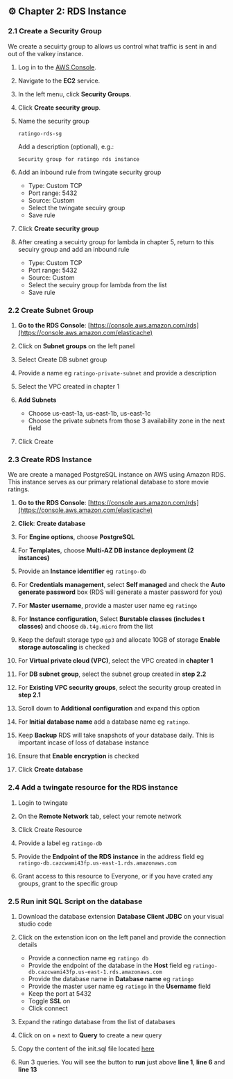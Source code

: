 ## ⚙️ Chapter 2: RDS Instance

### 2.1 Create a Security Group
We create a secuirty group to allows us control what traffic is sent in and out of the valkey instance.

1. Log in to the [AWS Console](https://console.aws.amazon.com/).

2. Navigate to the **EC2** service.

3. In the left menu, click **Security Groups**.

4. Click **Create security group**.

5. Name the security group

    ```
    ratingo-rds-sg
    ```

    Add a description (optional), e.g.:

    ```
    Security group for ratingo rds instance
    ```

6. Add an inbound rule from twingate security group
    * Type: Custom TCP
    * Port range: 5432
    * Source: Custom
    * Select the twingate secuiry group
    * Save rule

7. Click **Create security group**

8. After creating a secuirty group for lambda in chapter 5, return to this secuiry group and add an inbound rule
    * Type: Custom TCP
    * Port range: 5432
    * Source: Custom
    * Select the secuiry group for lambda from the list
    * Save rule

### 2.2 Create Subnet Group

1. **Go to the RDS Console**:
   [https://console.aws.amazon.com/rds](https://console.aws.amazon.com/elasticache)

2. Click on **Subnet groups** on the left panel

3. Select Create DB subnet group

4. Provide a name eg `ratingo-private-subnet` and provide a description

5. Select the VPC created in chapter 1

6. **Add Subnets**
    * Choose us-east-1a, us-east-1b, us-east-1c 
    * Choose the private subnets from those 3 availability zone in the next field

7. Click Create


### 2.3 Create RDS Instance

We are create a managed PostgreSQL instance on AWS using Amazon RDS. This instance serves as our primary relational database to store movie ratings.

1. **Go to the RDS Console**:
   [https://console.aws.amazon.com/rds](https://console.aws.amazon.com/elasticache)

2. **Click**: **Create database**

3. For **Engine options**, choose **PostgreSQL**

4. For **Templates**, choose **Multi-AZ DB instance deployment (2 instances)**

5. Provide an **Instance identifier** eg `ratingo-db`

6. For **Credentials management**, select **Self managed** and check the **Auto generate password** box (RDS will generate a master password for you)

7. For **Master username**, provide a master user name eg `ratingo`

8. For **Instance configuration**, Select **Burstable classes (includes t classes)** and choose `db.t4g.micro` from the list

9. Keep the default storage type `gp3` and allocate 10GB of storage **Enable storage autoscaling** is checked

10. For **Virtual private cloud (VPC)**, select the VPC created in **chapter 1**

11. For **DB subnet group**, select the subnet group created in **step 2.2**

12. For **Existing VPC security groups**, select the security group created in **step 2.1**

13. Scroll down to **Additional configuration** and expand this option

14. For **Initial database name** add a database name eg `ratingo`. 

15. Keep **Backup** RDS will take snapshots of your database daily. This is important incase of loss of database instance

16. Ensure that **Enable encryption** is checked

17. Click **Create database**


### 2.4 Add a twingate resource for the RDS instance
1. Login to twingate 

2. On the **Remote Network** tab, select your remote network

3. Click Create Resource

4. Provide a label eg `ratingo-db`

5. Provide the **Endpoint of the RDS instance** in the address field eg `ratingo-db.cazcwami43fp.us-east-1.rds.amazonaws.com`

6. Grant access to this resource to Everyone, or if you have crated any groups, grant to the specific group



### 2.5 Run init SQL Script on the database
1. Download the database extension **Database Client JDBC** on your visual studio code

2. Click on the extenstion icon on the left panel and provide the connection details 
    * Provide a connection name eg `ratingo db`
    * Provide the endpoint of the database in the **Host** field eg `ratingo-db.cazcwami43fp.us-east-1.rds.amazonaws.com`
    * Provide the database name in **Database name** eg `ratingo`
    * Provide the master user name eg `ratingo` in the **Username** field
    * Keep the port at 5432
    * Toggle **SSL** on
    * Click connect

3. Expand the ratingo database from the list of databases

4. Click on on + next to **Query** to create a new query

5. Copy the content of the init.sql file located [here](https://github.com/WIP25-GB/Project-Info/tree/main/deployment/init.sql)

6. Run 3 queries. You will see the button to **run** just above **line 1**, **line 6** and **line 13**